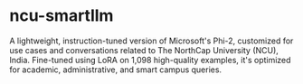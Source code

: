 # ncu-smartllm
A lightweight, instruction-tuned version of Microsoft's Phi-2, customized for use cases and conversations related to The NorthCap University (NCU), India. Fine-tuned using LoRA on 1,098 high-quality examples, it's optimized for academic, administrative, and smart campus queries.
